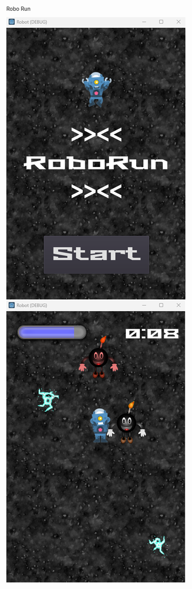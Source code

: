 Robo Run

![Screenshot of the RoboRunApp](https://github.com/codephoria/ProjectPictures/blob/main/RoboRun1.png)
![Screenshot of the RoboRunApp](https://github.com/codephoria/ProjectPictures/blob/main/RoboRun2.png)
